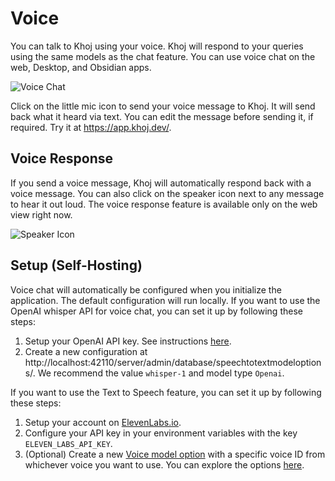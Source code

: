 # Voice

You can talk to Khoj using your voice. Khoj will respond to your queries using the same models as the chat feature. You can use voice chat on the web, Desktop, and Obsidian apps.

![Voice Chat](https://assets.khoj.dev/speech_to_text_demo.gif)

Click on the little mic icon to send your voice message to Khoj. It will send back what it heard via text. You can edit the message before sending it, if required. Try it at https://app.khoj.dev/.

## Voice Response

If you send a voice message, Khoj will automatically respond back with a voice message.
You can also click on the speaker icon next to any message to hear it out loud. The voice response feature is available only on the web view right now.

![Speaker Icon](/img/text_to_speech.png)

## Setup (Self-Hosting)

Voice chat will automatically be configured when you initialize the application. The default configuration will run locally. If you want to use the OpenAI whisper API for voice chat, you can set it up by following these steps:

1. Setup your OpenAI API key. See instructions [here](/get-started/setup#add-chat-models).
2. Create a new configuration at http://localhost:42110/server/admin/database/speechtotextmodeloptions/. We recommend the value `whisper-1` and model type `Openai`.

If you want to use the Text to Speech feature, you can set it up by following these steps:

1. Setup your account on [ElevenLabs.io](https://elevenlabs.io/).
2. Configure your API key in your environment variables with the key `ELEVEN_LABS_API_KEY`.
3. (Optional) Create a new [Voice model option](http://localhost:42110/server/admin/database/voicemodeloption/) with a specific voice ID from whichever voice you want to use. You can explore the options [here](https://elevenlabs.io/app/voice-library).
